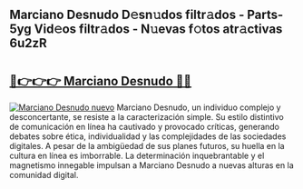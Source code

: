 ## Marciano Desnudo D𝚎sn𝚞dos filtr𝚊dos - Parts-5yg Vid𝚎os filtr𝚊dos - N𝚞evas f𝚘tos atr𝚊ctivas 6u2zR

# <h2><a href="http://mb6sqn.tromn.icu/?c=Marciano+Desnudo">🔗👉👉👉 Marciano Desnudo 🔗🔗</a></h2>

[![Marciano Desnudo nuevo](https://i.imgur.com/pEAQMta.gif)](http://mb6sqn.tromn.icu/?c=Marciano+Desnudo)
Marciano Desnudo, un individuo complejo y desconcertante, se resiste a la caracterización simple. Su estilo distintivo de comunicación en línea ha cautivado y provocado críticas, generando debates sobre ética, individualidad y las complejidades de las sociedades digitales. A pesar de la ambigüedad de sus planes futuros, su huella en la cultura en línea es imborrable. La determinación inquebrantable y el magnetismo innegable impulsan a Marciano Desnudo a nuevas alturas en la comunidad digital.
